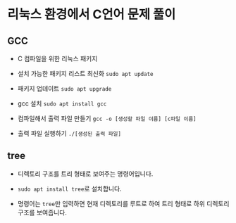 # 리눅스 환경에서 C언어 문제 풀이

## GCC

- C 컴파일을 위한 리눅스 패키지

- 설치 가능한 패키지 리스트 최신화 `sudo apt update`

- 패키지 업데이트 `sudo apt upgrade`

- gcc 설치 `sudo apt install gcc`

- 컴파일해서 출력 파일 만들기 `gcc -o [생성할 파일 이름] [c파일 이름]`

- 출력 파일 실행하기 `./[생성된 출력 파일]`

## tree

- 디렉토리 구조를 트리 형태로 보여주는 명령어입니다.

- `sudo apt install tree`로 설치합니다.

- 명령어는 `tree`만 입력하면 현재 디렉토리를 루트로 하여 트리 형태로 하위 디렉토리 구조를 보여줍니다.
